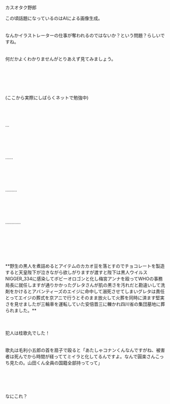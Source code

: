 <p>カスオタク野郎</p>
<p>
この頃話題になっているのはAIによる画像生成。<br>
<br>
<br>
なんかイラストレーターの仕事が奪われるのではないか？という問題？らしいですね。<br>
<br>
<br>
何だかよくわかりませんがとりあえず見てみましょう。<br>
<br>
<br>
<br>
<br>
<br>
<br>
(ここから実際にしばらくネットで勉強中)<br>
<br>
<br>
<br>
<br>
…<br>
<br>
<br>
<br>
<br>
<br>
……<br>
<br>
<br>
<br>
<br>
<br>
………<br>
<br>
<br>
<br>
<br>
<br>
…………<br>
<br>
<br>
<br>
<br>
<br>
<br>
<br>
**野生の黒人を煮詰めるとアイテムのカカオ豆を落とすのでチョコレートを製造すると天皇陛下が泣きながら欲しがりますが渡すと陛下は黒人ウイルスNIGGER_334に感染してボビーオロゴンと化し梅宮アンナを殴ってWHOの事務局長に就任しますが通りかかったグレタさんが肌の黒さを汚れだと勘違いして洗剤をかけるとアバンティーズのエイジに命中して溺死させてしまいグレタは責任とってエイジの葬式を京アニで行うとそのまま放火して火葬を同時に済ます堅実さを見せましたが三輪車を運転していた安倍晋三に轢かれ四川省の集団墓地に葬られました。**<br>
<br>
<br>
<br>
犯人は桂歌丸でした！<br>
<br>
<br>
歌丸は毛利小五郎の首を扇子で殴ると「あたしゃコナンくんなんですがね、被害者は死んでから時間が経っててミイラと化してるんですよ。なんで圓楽さんこっち見たの。山田くん全員の国籍全部持ってって」<br>
<br>
<br>
<br>
<br>
<br>
なにこれ？<br>
</p>
  
<!--
**aatame3/aatame3** is a ✨ _special_ ✨ repository because its `README.md` (this file) appears on your GitHub profile.

Here are some ideas to get you started:

- 🔭 I’m currently working on ...
- 🌱 I’m currently learning ...
- 👯 I’m looking to collaborate on ...
- 🤔 I’m looking for help with ...
- 💬 Ask me about ...
- 📫 How to reach me: ...
- 😄 Pronouns: ...
- ⚡ Fun fact: ...
-->
